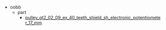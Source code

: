 * oobb
  * part
    * [pulley_gt2_02_09_ex_40_teeth_shield_sh_electronic_potentiometer_17_mm](oobb/part/pulley_gt2_02_09_ex_40_teeth_shield_sh_electronic_potentiometer_17_mm)
